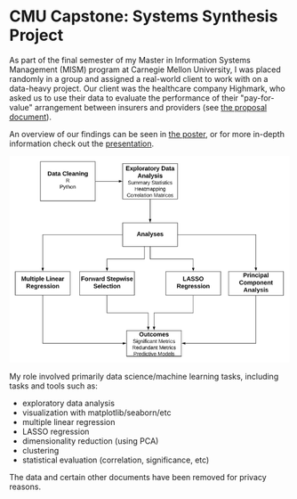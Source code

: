 # CMU Capstone: Systems Synthesis Project

As part of the final semester of my Master in Information Systems Management (MISM) program at Carnegie Mellon University, I was placed randomly in a group and assigned a real-world client to work with on a data-heavy project. Our client was the healthcare company Highmark, who asked us to use their data to evaluate the performance of their "pay-for-value" arrangement between insurers and providers (see [the proposal document](<Highmark Inc. Proposal.docx>)).

An overview of our findings can be seen in [the poster](<highmark_poster.pdf>), or for more in-depth information check out the [presentation](<highmark_presentation.pdf>).


![flowchart](./resources/flowchart/flowchart.png)


My role involved primarily data science/machine learning tasks, including tasks and tools such as:

- exploratory data analysis
- visualization with matplotlib/seaborn/etc
- multiple linear regression
- LASSO regression
- dimensionality reduction (using PCA)
- clustering
- statistical evaluation (correlation, significance, etc)

The data and certain other documents have been removed for privacy reasons.